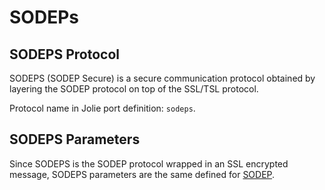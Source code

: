 # SODEPs

## SODEPS Protocol

SODEPS \(SODEP Secure\) is a secure communication protocol obtained by layering the SODEP protocol on top of the SSL/TSL protocol.

Protocol name in Jolie port definition: `sodeps`.

## SODEPS Parameters

Since SODEPS is the SODEP protocol wrapped in an SSL encrypted message, SODEPS parameters are the same defined for [SODEP](https://github.com/jolie/docs/tree/24acbcbc99f476d137eac12e1f9766e2f30e3fff/docs/protocols/ssl/README.md).

